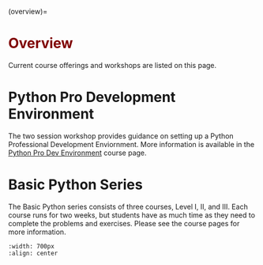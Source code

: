 (overview)=
# <font color="maroon">Overview</font>

Current course offerings and workshops are listed on this page.


# Python Pro Development Environment

The two session workshop provides guidance on setting up a Python Professional Development Enviornment. More information is available in the [Python Pro Dev Environment](page-prodevenv) course page.

# Basic Python Series 

The Basic Python series consists of three courses, Level I, II, and III. Each course runs for two weeks, but students have as much time as they need to complete the problems and exercises. Please see the course pages for more information.

```{image} /images/basicpython.jpeg
:width: 700px
:align: center
```